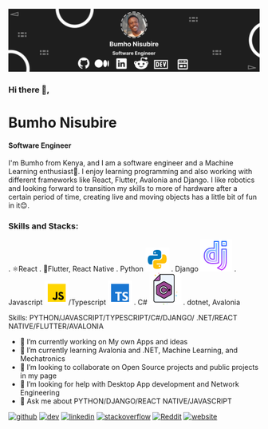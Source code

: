 ![Software Engineer](https://github.com/Bum-Ho12/Bum-Ho12/blob/main/banner.png)
### Hi there 👋,
# Bumho Nisubire
#### Software Engineer
I'm Bumho from Kenya, and I am a software engineer and a Machine Learning enthusiast🫡. I enjoy learning programming and also working with different frameworks like React, Flutter, Avalonia and Django. I like robotics and looking forward to transition my skills to more of hardware after a certain period of time, creating live and moving objects has a little bit of fun in it😊.
### Skills and Stacks:
. ⚛️React
. 📱Flutter, React Native
. Python ![python](https://github.com/Bum-Ho12/Bum-Ho12/blob/main/icons8-python-48.png)
. Django ![django](https://github.com/Bum-Ho12/Bum-Ho12/blob/main/icons8-django-64.png)
. Javascript ![Javascript](https://github.com/Bum-Ho12/Bum-Ho12/blob/main/icons8-javascript-48.png)/Typescript ![Typescript](https://github.com/Bum-Ho12/Bum-Ho12/blob/main/icons8-typescript-48.png)
. C# ![C sharp](https://github.com/Bum-Ho12/Bum-Ho12/blob/main/icons8-c-sharp-64.png)
. dotnet, Avalonia

Skills: PYTHON/JAVASCRIPT/TYPESCRIPT/C#/DJANGO/ .NET/REACT NATIVE/FLUTTER/AVALONIA

- 🔭 I’m currently working on My own Apps and ideas 
- 🌱 I’m currently learning Avalonia and .NET, Machine Learning, and Mechatronics 
- 👯 I’m looking to collaborate on Open Source projects and public projects in my page 
- 🤔 I’m looking for help with Desktop App development and Network Engineering 
- 💬 Ask me about PYTHON/DJANGO/REACT NATIVE/JAVASCRIPT 

[<img src='https://cdn.jsdelivr.net/npm/simple-icons@3.0.1/icons/github.svg' alt='github' height='40'>](https://github.com/Bum-Ho12)  [<img src='https://cdn.jsdelivr.net/npm/simple-icons@3.0.1/icons/dev-dot-to.svg' alt='dev' height='40'>](https://dev.to/bumho12)  [<img src='https://cdn.jsdelivr.net/npm/simple-icons@3.0.1/icons/linkedin.svg' alt='linkedin' height='40'>](https://www.linkedin.com/in/bumho-nisubire-773a181a0/)  [<img src='https://cdn.jsdelivr.net/npm/simple-icons@3.0.1/icons/stackoverflow.svg' alt='stackoverflow' height='40'>](https://stackoverflow.com/users/14521648)  [<img src='https://cdn.jsdelivr.net/npm/simple-icons@3.0.1/icons/reddit.svg' alt='Reddit' height='40'>](https://www.reddit.com/user/Bumho)  [<img src='https://cdn.jsdelivr.net/npm/simple-icons@3.0.1/icons/icloud.svg' alt='website' height='40'>](https://bumho-nisubire.web.app/)  


